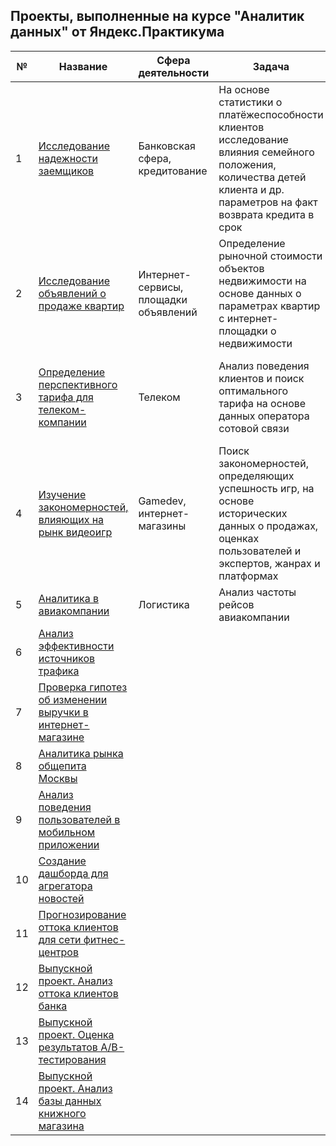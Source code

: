 ## Проекты, выполненные на курсе "Аналитик данных" от Яндекс.Практикума

|  № | Название  | Сфера деятельности |  Задача | Навыки и инструменты  |
|---|---|---|---|---|
| 1| [Исследование надежности заемщиков](https://github.com/armangoM/Data-Analysis-Ya.Practicum/tree/main/1.%20%D0%98%D1%81%D1%81%D0%BB%D0%B5%D0%B4%D0%BE%D0%B2%D0%B0%D0%BD%D0%B8%D0%B5%20%D0%BD%D0%B0%D0%B4%D0%B5%D0%B6%D0%BD%D0%BE%D1%81%D1%82%D0%B8%20%D0%B7%D0%B0%D0%B5%D0%BC%D1%89%D0%B8%D0%BA%D0%BE%D0%B2)  | Банковская сфера, кредитование  | На основе статистики о платёжеспособности клиентов исследование влияния семейного положения, количества детей клиента и др. параметров на факт возврата кредита в срок  | Предобрадотка данных, Python, Pandas  | 
| 2 | [Исследование объявлений о продаже квартир](https://github.com/armangoM/Data-Analysis-Ya.Practicum/tree/main/2.%20%D0%98%D1%81%D1%81%D0%BB%D0%B5%D0%B4%D0%BE%D0%B2%D0%B0%D0%BD%D0%B8%D0%B5%20%D0%BE%D0%B1%D1%8A%D1%8F%D0%B2%D0%BB%D0%B5%D0%BD%D0%B8%D0%B9%20%D0%BE%20%D0%BF%D1%80%D0%BE%D0%B4%D0%B0%D0%B6%D0%B5%20%D0%BA%D0%B2%D0%B0%D1%80%D1%82%D0%B8%D1%80)  | Интернет-сервисы, площадки объявлений  | Определение рыночной стоимости объектов недвижимости на основе данных о параметрах квартир с интернет-площадки о недвижимости | Исследовательский анализ, визуализация данных, Python, Pandas, Matplotlib  | 
| 3  | [Определение перспективного тарифа для телеком-компании](https://github.com/armangoM/Data-Analysis-Ya.Practicum/tree/main/3.%20%D0%9E%D0%BF%D1%80%D0%B5%D0%B4%D0%B5%D0%BB%D0%B5%D0%BD%D0%B8%D0%B5%20%D0%BF%D0%B5%D1%80%D1%81%D0%BF%D0%B5%D0%BA%D1%82%D0%B8%D0%B2%D0%BD%D0%BE%D0%B3%D0%BE%20%D1%82%D0%B0%D1%80%D0%B8%D1%84%D0%B0%20%D0%B4%D0%BB%D1%8F%20%D1%82%D0%B5%D0%BB%D0%B5%D0%BA%D0%BE%D0%BC-%D0%BA%D0%BE%D0%BC%D0%BF%D0%B0%D0%BD%D0%B8%D0%B8)  | Телеком  | Анализ поведения клиентов и поиск оптимального тарифа на основе данных оператора сотовой связи  | Описательная статистика, проверка статистических гипотез, Python, Pandas, Matplotlib, NumPy, SciPy  | 
| 4  | [Изучение закономерностей, влияющих на рынк видеоигр](https://github.com/armangoM/Data-Analysis-Ya.Practicum/tree/main/4.%20%D0%98%D0%B7%D1%83%D1%87%D0%B5%D0%BD%D0%B8%D0%B5%20%D0%B7%D0%B0%D0%BA%D0%BE%D0%BD%D0%BE%D0%BC%D0%B5%D1%80%D0%BD%D0%BE%D1%81%D1%82%D0%B5%D0%B9%2C%20%D0%BE%D0%BF%D1%80%D0%B5%D0%B4%D0%B5%D0%BB%D1%8F%D1%8E%D1%89%D0%B8%D1%85%20%D1%83%D1%81%D0%BF%D0%B5%D1%88%D0%BD%D0%BE%D1%81%D1%82%D1%8C%20%D0%B2%D0%B8%D0%B4%D0%B5%D0%BE%D0%B8%D0%B3%D1%80)  | Gamedev, интернет-магазины  |  Поиск закономерностей, определяющих успешность игр, на основе исторических данных о продажах, оценках пользователей и экспертов, жанрах и платформах  |  Предобработка данных, исследовательский анализ, проверка статистических гипотез, Python, Pandas, Matplotlib, NumPy, SciPy |
| 5  | [Аналитика в авиакомпании](https://github.com/armangoM/Data-Analysis-Ya.Practicum/tree/main/5.%20%D0%90%D0%BD%D0%B0%D0%BB%D0%B8%D1%82%D0%B8%D0%BA%D0%B0%20%D0%B2%20%D0%B0%D0%B2%D0%B8%D0%B0%D0%BA%D0%BE%D0%BC%D0%BF%D0%B0%D0%BD%D0%B8%D0%B8)  |  Логистика | Анализ частоты рейсов авиакомпании  | Исследовательский анализ, Python, Pandas, Matplotlib  |
| 6  | [Анализ эффективности источников трафика](https://github.com/armangoM/Data-Analysis-Ya.Practicum/tree/main/6.%20%D0%9E%D1%86%D0%B5%D0%BD%D0%BA%D0%B0%20%D0%B8%D1%81%D1%82%D0%BE%D1%87%D0%BD%D0%B8%D0%BA%D0%BE%D0%B2%20%D1%82%D1%80%D0%B0%D1%84%D0%B8%D0%BA%D0%B0)  |   |   |   |
| 7  | [Проверка гипотез об изменении выручки в интернет-магазине](https://github.com/armangoM/Data-Analysis-Ya.Practicum/tree/main/7.%20%D0%9F%D1%80%D0%BE%D0%B2%D0%B5%D1%80%D0%BA%D0%B0%20%D0%B3%D0%B8%D0%BF%D0%BE%D1%82%D0%B5%D0%B7%20%D0%BE%D0%B1%20%D0%B8%D0%B7%D0%BC%D0%B5%D0%BD%D0%B5%D0%BD%D0%B8%D0%B8%20%D0%B2%D1%8B%D1%80%D1%83%D1%87%D0%BA%D0%B8%20%D0%B2%20%D0%B8%D0%BD%D1%82%D0%B5%D1%80%D0%BD%D0%B5%D1%82-%D0%BC%D0%B0%D0%B3%D0%B0%D0%B7%D0%B8%D0%BD%D0%B5%20%7C)  |   |   |   |
| 8  | [Аналитика рынка общепита Москвы](https://github.com/armangoM/Data-Analysis-Ya.Practicum/tree/main/8.%20%D0%90%D0%BD%D0%B0%D0%BB%D0%B8%D1%82%D0%B8%D0%BA%D0%B0%20%D1%80%D1%8B%D0%BD%D0%BA%D0%B0%20%D0%BE%D0%B1%D1%89%D0%B5%D0%BF%D0%B8%D1%82%D0%B0%20%D0%9C%D0%BE%D1%81%D0%BA%D0%B2%D1%8B)  |   |   |   |
| 9  | [Анализ поведения пользователей в мобильном приложении](https://github.com/armangoM/Data-Analysis-Ya.Practicum/tree/main/9.%20%D0%90%D0%BD%D0%B0%D0%BB%D0%B8%D0%B7%20%D0%BF%D0%BE%D0%B2%D0%B5%D0%B4%D0%B5%D0%BD%D0%B8%D1%8F%20%D0%BF%D0%BE%D0%BB%D1%8C%D0%B7%D0%BE%D0%B2%D0%B0%D1%82%D0%B5%D0%BB%D0%B5%D0%B9%20%D0%B2%20%D0%BC%D0%BE%D0%B1%D0%B8%D0%BB%D1%8C%D0%BD%D0%BE%D0%BC%20%D0%BF%D1%80%D0%B8%D0%BB%D0%BE%D0%B6%D0%B5%D0%BD%D0%B8%D0%B8)  |   |   |   |
| 10  | [Создание дашборда для агрегатора новостей](https://github.com/armangoM/Data-Analysis-Ya.Practicum/tree/main/10.%20%D0%A1%D0%BE%D0%B7%D0%B4%D0%B0%D0%BD%D0%B8%D0%B5%20%D0%B4%D0%B0%D1%88%D0%B1%D0%BE%D1%80%D0%B4%D0%B0%20%D0%B4%D0%BB%D1%8F%20%D0%B0%D0%B3%D1%80%D0%B5%D0%B3%D0%B0%D1%82%D0%BE%D1%80%D0%B0%20%D0%BD%D0%BE%D0%B2%D0%BE%D1%81%D1%82%D0%B5%D0%B9)  |   |   |   |
| 11  | [Прогнозирование оттока клиентов для сети фитнес-центров](https://github.com/armangoM/Data-Analysis-Ya.Practicum/tree/main/11.%20%D0%9F%D1%80%D0%BE%D0%B3%D0%BD%D0%BE%D0%B7%D0%B8%D1%80%D0%BE%D0%B2%D0%B0%D0%BD%D0%B8%D0%B5%20%D0%BE%D1%82%D1%82%D0%BE%D0%BA%D0%B0%20%D0%B4%D0%BB%D1%8F%20%D1%81%D0%B5%D1%82%D0%B8%20%D1%84%D0%B8%D1%82%D0%BD%D0%B5%D1%81-%D1%86%D0%B5%D0%BD%D1%82%D1%80%D0%BE%D0%B2)  |   |   |   |
| 12  | [Выпускной проект. Анализ оттока клиентов банка](https://github.com/armangoM/Data-Analysis-Ya.Practicum/tree/main/12.%20%D0%92%D1%8B%D0%BF%D1%83%D1%81%D0%BA%D0%BD%D0%BE%D0%B9%20%D0%BF%D1%80%D0%BE%D0%B5%D0%BA%D1%82%20(%D1%87.1)%20-%20%D0%BF%D1%80%D0%BE%D0%B3%D0%BD%D0%BE%D0%B7%D0%B8%D1%80%D0%BE%D0%B2%D0%B0%D0%BD%D0%B8%D0%B5%20%D0%BE%D1%82%D1%82%D0%BE%D0%BA%D0%B0%20%D0%BA%D0%BB%D0%B8%D0%B5%D0%BD%D1%82%D0%BE%D0%B2%20%D0%B1%D0%B0%D0%BD%D0%BA%D0%B0)  |   |   |   |
| 13  | [Выпускной проект. Оценка результатов А/В-тестирования](https://github.com/armangoM/Data-Analysis-Ya.Practicum/tree/main/13.%20%D0%92%D1%8B%D0%BF%D1%83%D1%81%D0%BA%D0%BD%D0%BE%D0%B9%20%D0%BF%D1%80%D0%BE%D0%B5%D0%BA%D1%82%20(%D1%87.2)%20-%20%D0%BE%D1%86%D0%B5%D0%BD%D0%BA%D0%B0%20%D1%80%D0%B5%D0%B7%D1%83%D0%BB%D1%8C%D1%82%D0%B0%D1%82%D0%BE%D0%B2%20%D0%90%D0%92-%D1%82%D0%B5%D1%81%D1%82%D0%B8%D1%80%D0%BE%D0%B2%D0%B0%D0%BD%D0%B8%D1%8F)  |   |   |   |
| 14  | [Выпускной проект. Анализ базы данных книжного магазина](https://github.com/armangoM/Data-Analysis-Ya.Practicum/tree/main/14.%20%D0%92%D1%8B%D0%BF%D1%83%D1%81%D0%BA%D0%BD%D0%BE%D0%B9%20%D0%BF%D1%80%D0%BE%D0%B5%D0%BA%D1%82%20(%D1%87.3)%20-%20%D0%B0%D0%BD%D0%B0%D0%BB%D0%B8%D0%B7%20%D0%B1%D0%B0%D0%B7%D1%8B%20%D0%B4%D0%B0%D0%BD%D0%BD%D1%8B%D1%85%20%D0%BA%D0%BD%D0%B8%D0%B6%D0%BD%D0%BE%D0%B3%D0%BE%20%D0%BC%D0%B0%D0%B3%D0%B0%D0%B7%D0%B8%D0%BD%D0%B0)  |   |   |   |



